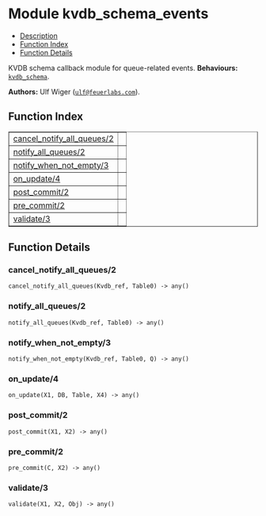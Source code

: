 

# Module kvdb_schema_events #
* [Description](#description)
* [Function Index](#index)
* [Function Details](#functions)



KVDB schema callback module for queue-related events.
__Behaviours:__ [`kvdb_schema`](kvdb_schema.md).

__Authors:__ Ulf Wiger ([`ulf@feuerlabs.com`](mailto:ulf@feuerlabs.com)).
<a name="index"></a>

## Function Index ##


<table width="100%" border="1" cellspacing="0" cellpadding="2" summary="function index"><tr><td valign="top"><a href="#cancel_notify_all_queues-2">cancel_notify_all_queues/2</a></td><td></td></tr><tr><td valign="top"><a href="#notify_all_queues-2">notify_all_queues/2</a></td><td></td></tr><tr><td valign="top"><a href="#notify_when_not_empty-3">notify_when_not_empty/3</a></td><td></td></tr><tr><td valign="top"><a href="#on_update-4">on_update/4</a></td><td></td></tr><tr><td valign="top"><a href="#post_commit-2">post_commit/2</a></td><td></td></tr><tr><td valign="top"><a href="#pre_commit-2">pre_commit/2</a></td><td></td></tr><tr><td valign="top"><a href="#validate-3">validate/3</a></td><td></td></tr></table>


<a name="functions"></a>

## Function Details ##

<a name="cancel_notify_all_queues-2"></a>

### cancel_notify_all_queues/2 ###

`cancel_notify_all_queues(Kvdb_ref, Table0) -> any()`


<a name="notify_all_queues-2"></a>

### notify_all_queues/2 ###

`notify_all_queues(Kvdb_ref, Table0) -> any()`


<a name="notify_when_not_empty-3"></a>

### notify_when_not_empty/3 ###

`notify_when_not_empty(Kvdb_ref, Table0, Q) -> any()`


<a name="on_update-4"></a>

### on_update/4 ###

`on_update(X1, DB, Table, X4) -> any()`


<a name="post_commit-2"></a>

### post_commit/2 ###

`post_commit(X1, X2) -> any()`


<a name="pre_commit-2"></a>

### pre_commit/2 ###

`pre_commit(C, X2) -> any()`


<a name="validate-3"></a>

### validate/3 ###

`validate(X1, X2, Obj) -> any()`


